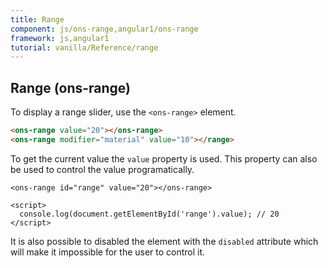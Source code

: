 ```yaml
---
title: Range
component: js/ons-range,angular1/ons-range
framework: js,angular1
tutorial: vanilla/Reference/range
---
```


## Range (ons-range)

To display a range slider, use the `<ons-range>` element.

``` html
<ons-range value="20"></ons-range>
<ons-range modifier="material" value="10"></range>
```

To get the current value the `value` property is used. This property can also be used to control the value programatically.

```
<ons-range id="range" value="20"></ons-range>

<script>
  console.log(document.getElementById('range').value); // 20
</script>
```

It is also possible to disabled the element with the `disabled` attribute which will make it impossible for the user to control it.
